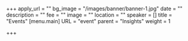 +++
apply_url = ""
bg_image = "/images/banner/banner-1.jpg"
date = ""
description = ""
fee = ""
image = ""
location = ""
speaker = []
title = "Events"
[menu.main]
URL = "event"
parent = "Insights"
weight = 1

+++
